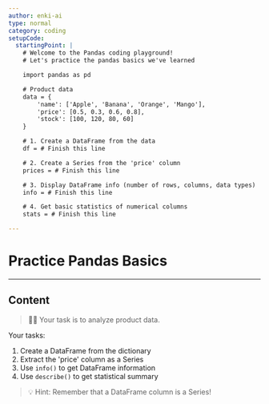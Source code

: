```yaml
---
author: enki-ai
type: normal
category: coding
setupCode:
  startingPoint: |
    # Welcome to the Pandas coding playground!
    # Let's practice the pandas basics we've learned

    import pandas as pd

    # Product data
    data = {
        'name': ['Apple', 'Banana', 'Orange', 'Mango'],
        'price': [0.5, 0.3, 0.6, 0.8],
        'stock': [100, 120, 80, 60]
    }

    # 1. Create a DataFrame from the data
    df = # Finish this line

    # 2. Create a Series from the 'price' column
    prices = # Finish this line

    # 3. Display DataFrame info (number of rows, columns, data types)
    info = # Finish this line

    # 4. Get basic statistics of numerical columns
    stats = # Finish this line

---
```


# Practice Pandas Basics

---
## Content

> 👩‍💻 Your task is to analyze product data.

Your tasks:
1. Create a DataFrame from the dictionary
2. Extract the 'price' column as a Series
3. Use `info()` to get DataFrame information
4. Use `describe()` to get statistical summary

> 💡 Hint: Remember that a DataFrame column is a Series!
